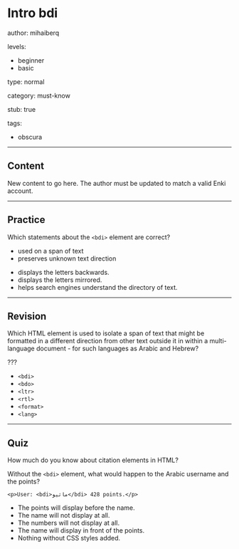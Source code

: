 # Intro bdi
author: mihaiberq

levels:
  - beginner
  - basic

type: normal

category: must-know

stub: true


tags:
  - obscura


---
## Content

New content to go here. The author must be updated to match a valid Enki account.

---
## Practice

Which statements about the `<bdi>` element are correct?

+ used on a span of text
+ preserves unknown text direction
- displays the letters backwards. 
- displays the letters mirrored.
- helps search engines understand the directory of text.

---
## Revision

Which HTML element is used to isolate a span of text that might be formatted in a different direction from other text outside it in within a multi-language document - for such languages as Arabic and Hebrew?  

???

* `<bdi>`
* `<bdo>`
* `<ltr>`
* `<rtl>`
* `<format>`
* `<lang>`

---
## Quiz

How much do you know about citation elements in HTML?

Without the `<bdi>` element, what would happen to the Arabic username and the points?

```<p>User: <bdi>ماثيو</bdi> 428 points.</p>```

* The points will display before the name.
* The name will not display at all.
* The numbers will not display at all.
* The name will display in front of the points. 
* Nothing without CSS styles added.


